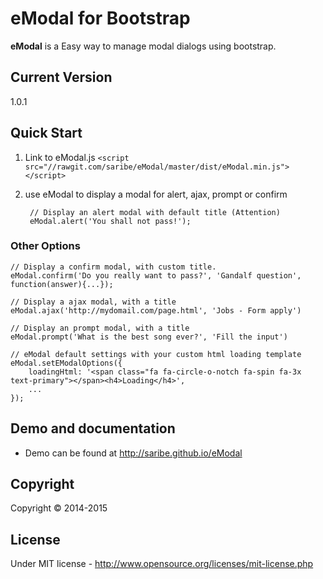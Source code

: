# eModal for Bootstrap
**eModal** is a Easy way to manage modal dialogs using bootstrap.


## Current Version
1.0.1

## Quick Start

1. Link to eModal.js `<script src="//rawgit.com/saribe/eModal/master/dist/eModal.min.js"></script>`
2. use eModal to display a modal for alert, ajax, prompt or confirm

		// Display an alert modal with default title (Attention)
		eModal.alert('You shall not pass!');

### Other Options
	// Display a confirm modal, with custom title.
	eModal.confirm('Do you really want to pass?', 'Gandalf question', function(answer){...});
	
	// Display a ajax modal, with a title
	eModal.ajax('http://mydomail.com/page.html', 'Jobs - Form apply')
	
	// Display an prompt modal, with a title
	eModal.prompt('What is the best song ever?', 'Fill the input')
		
	// eModal default settings with your custom html loading template
	eModal.setEModalOptions({ 
        loadingHtml: '<span class="fa fa-circle-o-notch fa-spin fa-3x text-primary"></span><h4>Loading</h4>',
        ...
    });

## Demo and documentation
- Demo can be found at http://saribe.github.io/eModal

## Copyright
Copyright © 2014-2015 

## License
Under MIT license - http://www.opensource.org/licenses/mit-license.php
